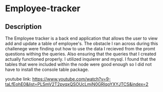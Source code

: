 # Employee-tracker

## Description

The Employee tracker is a back end application that allows the user to view add and update a table of employee's. The obstacle I ran across during this challenege were finding out how to use the data I recieved from the promt questions withing the queries. Also ensuring that the queries that I created actually functioned properly. I utilized inquierer and mysql. I found that the tables that were included within the node were good enough so I did not have to install the console table package. 

youtube link: https://www.youtube.com/watch?v=9-taLfEohE0&list=PLSmV2T2pvqxQSOUcLmjN0GRlqoYXYJTCS&index=2

